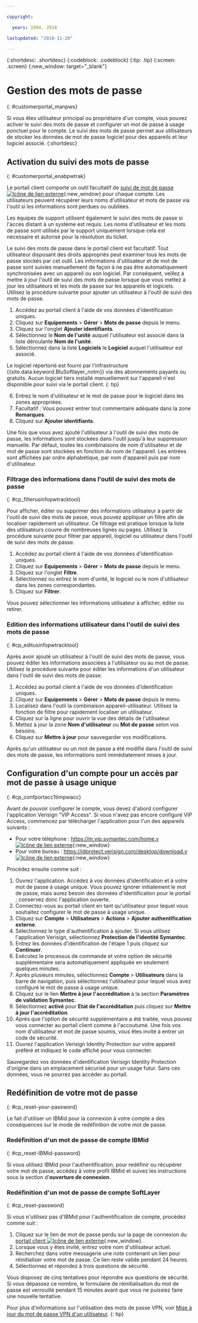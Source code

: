 ```yaml
---

copyright:

  years: 1994, 2018

lastupdated: "2018-11-20"

---
```


{:shortdesc: .shortdesc}
{:codeblock: .codeblock}
{:tip: .tip}
{:screen: .screen}
{:new_window: target="_blank"}


# Gestion des mots de passe
{: #customerportal_manpws}

Si vous êtes utilisateur principal ou propriétaire d'un compte, vous pouvez activer le suivi des mots de passe et configurer un mot de passe à usage ponctuel pour le compte. Le suivi des mots de passe permet aux utilisateurs de stocker les données de mot de passe logiciel pour des appareils et leur logiciel associé.
{:shortdesc}

## Activation du suivi des mots de passe
{: #customerportal_enabpwtrak}

Le portail client comporte un outil facultatif de [suivi de mot de passe ![Icône de lien externe](../icons/launch-glyph.svg)](https://control.softlayer.com/devices/passwords){:new_window} pour chaque compte. Les utilisateurs peuvent récupérer leurs noms d'utilisateur et mots de passe via l'outil si les informations sont perdues ou oubliées. 

Les équipes de support utilisent également le suivi des mots de passe si l'accès distant à un système est requis. Les noms d'utilisateur et les mots de passe sont utilisés par le support uniquement lorsque cela est nécessaire et autorisé pour la résolution du ticket. 

Le suivi des mots de passe dans le portail client est facultatif. Tout utilisateur disposant des droits appropriés peut examiner tous les mots de passe stockés par cet outil. Les informations d'utilisateur et de mot de passe sont suivies manuellement de façon à ne pas être automatiquement synchronisées avec un appareil ou son logiciel. Par conséquent, veillez à mettre à jour l'outil de suivi des mots de passe lorsque que vous mettez à jour les utilisateurs et les mots de passe sur les appareils et logiciels. Utilisez la procédure suivante pour ajouter un utilisateur à l'outil de suivi des mots de passe.

1. Accédez au portail client à l'aide de vos données d'identification uniques.
2. Cliquez sur **Equipements** > **Gérer** > **Mots de passe** depuis le menu.
3. Cliquez sur l'onglet **Ajouter identifiants**.
4. Sélectionnez le **Nom de l'unité** auquel l'utilisateur est associé dans la liste déroulante **Nom de l'unité**.
5. Sélectionnez dans la liste **Logiciels** le **Logiciel** auquel l'utilisateur est associé.

  Le logiciel répertorié est fourni par l'infrastructure {{site.data.keyword.BluSoftlayer_notm}} via des abonnements payants ou gratuits. Aucun logiciel tiers installé manuellement sur l'appareil n'est disponible pour suivi via le portail client.
  {: tip}

6. Entrez le nom d'utilisateur et le mot de passe pour le logiciel dans les zones appropriées.
8. Facultatif : Vous pouvez entrer tout commentaire adéquate dans la zone **Remarques**.
9. Cliquez sur **Ajouter identifiants**.

Une fois que vous avez ajouté l'utilisateur à l'outil de suivi des mots de passe, les informations sont stockées dans l'outil jusqu'à leur suppression manuelle. Par défaut, toutes les combinaisons de nom d'utilisateur et de mot de passe sont stockées en fonction du nom de l'appareil. Les entrées sont affichées par ordre alphabétique, par nom d'appareil puis par nom d'utilisateur.

### Filtrage des informations dans l'outil de suivi des mots de passe
{: #cp_filterusinfopwtracktool}

Pour afficher, éditer ou supprimer des informations utilisateur à partir de l'outil de suivi des mots de passe, vous pouvez appliquer un filtre afin de localiser rapidement un utilisateur. Ce filtrage est pratique lorsque la liste des utilisateurs couvre de nombreuses lignes ou pages. Utilisez la procédure suivante pour filtrer par appareil, logiciel ou utilisateur dans l'outil de suivi des mots de passe.

1. Accédez au portail client à l'aide de vos données d'identification uniques.
2. Cliquez sur **Equipements** > **Gérer** > **Mots de passe** depuis le menu.
3. Cliquez sur l'onglet **Filtre**.
4. Sélectionnez ou entrez le nom d'unité, le logiciel ou le nom d'utilisateur dans les zones correspondantes.
5. Cliquez sur **Filtrer**.

Vous pouvez sélectionner les informations utilisateur à afficher, éditer ou retirer.

### Edition des informations utilisateur dans l'outil de suivi des mots de passe
{: #cp_editusinfopwtracktool}

Après avoir ajouté un utilisateur à l'outil de suivi des mots de passe, vous pouvez éditer les informations associées à l'utilisateur ou au mot de passe. Utilisez la procédure suivante pour éditer les informations d'un utilisateur dans l'outil de suivi des mots de passe.

1. Accédez au portail client à l'aide de vos données d'identification uniques.
2. Cliquez sur **Equipements** > **Gérer** > **Mots de passe** depuis le menu.
3. Localisez dans l'outil la combinaison appareil-utilisateur. Utilisez la fonction de filtre pour rapidement localiser un utilisateur.
4. Cliquez sur la ligne pour ouvrir la vue des détails de l'utilisateur.
5. Mettez à jour la zone **Nom d'utilisateur** ou **Mot de passe** selon vos besoins.
6. Cliquez sur **Mettre à jour** pour sauvegarder vos modifications.

Après qu'un utilisateur ou un mot de passe a été modifié dans l'outil de suivi des mots de passe, les informations sont immédiatement mises à jour.

## Configuration d'un compte pour un accès par mot de passe à usage unique
{: #cp_confportacc1timpwacc}

Avant de pouvoir configurer le compte, vous devez d'abord configurer l'application Verisign "VIP Access". Si vous n'avez pas encore configuré VIP Access, commencez par télécharger l'application pour l'un des appareils suivants :
* Pour votre téléphone : [https://m.vip.symantec.com/home.v ![Icône de lien externe](../icons/launch-glyph.svg)](https://m.vip.symantec.com/home.v){:new_window}
* Pour votre bureau : [https://idprotect.verisign.com/desktop/download.v ![Icône de lien externe](../icons/launch-glyph.svg)](https://idprotect.verisign.com/desktop/download.v){:new_window}

Procédez ensuite comme suit :
1. Ouvrez l'application. Accédez à vos données d'identification et à votre mot de passe à usage unique. Vous pouvez ignorer initialement le mot de passe, mais aurez besoin des données d'identification pour le portail ; conservez donc l'application ouverte.
2. Connectez-vous au portail client en tant qu'utilisateur pour lequel vous souhaitez configurer le mot de passe à usage unique.
3. Cliquez sur **Compte** > **Utilisateurs** > **Actions** > **Ajouter authentification externe**.
4. Sélectionnez le type d'authentification à ajouter. Si vous utilisez l'application Verisign, sélectionnez **Protection de l'identité Symantec**.
5. Entrez les données d'identification de l'étape 1 puis cliquez sur **Continuer**.
6. Exécutez le processus de commande et votre option de sécurité supplémentaire sera automatiquement appliquée en seulement quelques minutes.
7. Après plusieurs minutes, sélectionnez **Compte** > **Utilisateurs** dans la barre de navigation, puis sélectionnez l'utilisateur pour lequel vous avez configuré le mot de passe à usage unique.
8. Cliquez sur le lien **Mettre à jour l'accréditation** à la section **Paramètres de validation Symantec**.
9. Sélectionnez **activé** pour **Etat de l'accréditation** puis cliquez sur **Mettre à jour l'accréditation**.
10. Après que l'option de sécurité supplémentaire a été traitée, vous pouvez vous connecter au portail client comme à l'accoutumé. Une fois vos nom d'utilisateur et mot de passe soumis, vous êtes invité à entrer un code de sécurité.
11. Ouvrez l'application Verisign Identity Protection sur votre appareil préféré et indiquez le code affiché pour vous connecter.

Sauvegardez vos données d'identification Verisign Identity Protection d'origine dans un emplacement sécurisé pour un usage futur. Sans ces données, vous ne pourrez pas accéder au portail.

## Redéfinition de votre mot de passe
{: #cp_reset-your-password}

Le fait d'utiliser un IBMid pour la connexion à votre compte a des conséquences sur le mode de redéfinition de votre mot de passe.  

### Redéfinition d'un mot de passe de compte IBMid
{: #cp_reset-IBMid-password}

Si vous utilisez IBMid pour l'authentification, pour redéfinir ou récupérer votre mot de passe, accédez à votre profil IBMid et suivez les instructions sous la section d'**ouverture de connexion**.

### Redéfinition d'un mot de passe de compte SoftLayer
{: #cp_reset-password}

Si vous n'utilisez pas d'IBMid pour l'authentification de compte, procédez comme suit :

1. Cliquez sur le lien de mot de passe perdu sur la page de connexion du [portail client ![Icône de lien externe](../icons/launch-glyph.svg)](https://control.softlayer.com/){:new_window}.
2. Lorsque vous y êtes invité, entrez votre nom d'utilisateur actuel. 
3. Recherchez dans votre messagerie une note contenant un lien pour réinitialiser votre mot de passe. Ce lien reste valide pendant 24 heures.
4. Sélectionnez et répondez à trois questions de sécurité.

Vous disposez de cinq tentatives pour répondre aux questions de sécurité. Si vous dépassez ce nombre, le formulaire de réinitialisation du mot de passe est verrouillé pendant 15 minutes avant que vous ne puissiez faire une nouvelle tentative.

Pour plus d'informations sur l'utilisation des mots de passe VPN, voir [Mise à jour du mot de passe VPN d'un utilisateur](/docs/infrastructure/iaas-vpn/update-password.html#update-a-user-s-vpn-password).
{: tip}
